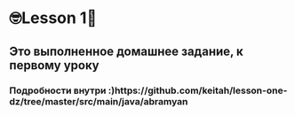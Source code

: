 <h1>🤓Lesson 1🥸</h1>
<h2>Это выполненное домашнее задание, к первому уроку</h2>
<h3>Подробности внутри :)<url>https://github.com/keitah/lesson-one-dz/tree/master/src/main/java/abramyan</url></h3>
